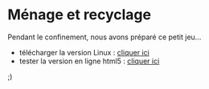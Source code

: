 
# Ménage et recyclage

Pendant le confinement, nous avons préparé ce petit jeu...



* télécharger la version Linux : [cliquer ici](https://pskalou.github.io/menage_recyclage/exports/linux)
* tester la version en ligne html5 : [cliquer ici](./exports/html)


;)